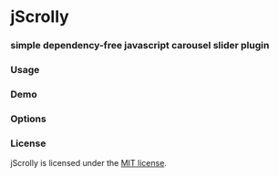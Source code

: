 # jScrolly #
### simple dependency-free javascript carousel slider plugin



### Usage ###



### Demo ###



### Options ###



### License  ###

jScrolly is licensed under the [MIT license](http://opensource.org/licenses/MIT).